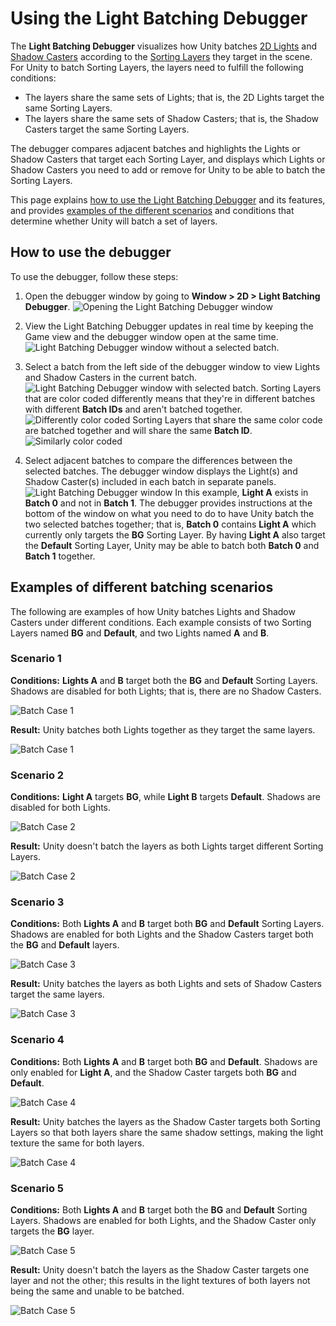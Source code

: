 # Using the Light Batching Debugger

The **Light Batching Debugger** visualizes how Unity batches [2D Lights](2DLightProperties.md) and [Shadow Casters](2DShadows.md) according to the [Sorting Layers](https://docs.unity3d.com/Manual/class-TagManager.html#SortingLayers) they target in the scene. For Unity to batch Sorting Layers, the layers need to fulfill the following conditions:

* The layers share the same sets of Lights; that is, the 2D Lights target the same Sorting Layers. 
* The layers share the same sets of Shadow Casters; that is, the Shadow Casters target the same Sorting Layers.

The debugger compares adjacent batches and highlights the Lights or Shadow Casters that target each Sorting Layer, and displays which Lights or Shadow Casters you need to add or remove for Unity to be able to batch the Sorting Layers.

This page explains [how to use the Light Batching Debugger](#how-to-use-the-debugger) and its features, and provides [examples of the different scenarios](#examples-of-different-batching-scenarios) and conditions that determine whether Unity will batch a set of layers.

## How to use the debugger

To use the debugger, follow these steps:

1. Open the debugger window by going to **Window &gt; 2D &gt; Light Batching Debugger**.
![Opening the Light Batching Debugger window](Images/2D/light-batching-debugger-0.png)

2. View the Light Batching Debugger updates in real time by keeping the Game view and the debugger window open at the same time.
![Light Batching Debugger window without a selected batch.](Images/2D/light-batching-debugger-1.png)

3. Select a batch from the left side of the debugger window to view Lights and Shadow Casters in the current batch.
![Light Batching Debugger window with selected batch.](Images/2D/light-batching-debugger-2.png)
    Sorting Layers that are color coded differently means that they're in different batches with different **Batch IDs** and aren't batched together.
![Differently color coded](Images/2D/light-batching-debugger-color-1.png)
    Sorting Layers that share the same color code are batched together and will share the same **Batch ID**.
![Similarly color coded](Images/2D/light-batching-debugger-color-2.png)

4. Select adjacent batches to compare the differences between the selected batches. The debugger window displays the Light(s) and Shadow Caster(s) included in each batch in separate panels.
![Light Batching Debugger window](Images/2D/light-batching-debugger-3.png)
    In this example, **Light A** exists in **Batch 0** and not in **Batch 1**. The debugger provides instructions at the bottom of the window on what you need to do to have Unity batch the two selected batches together; that is, **Batch 0** contains **Light A** which currently only targets the **BG** Sorting Layer. By having **Light A** also target the **Default** Sorting Layer, Unity may be able to batch both **Batch 0** and **Batch 1** together.

## Examples of different batching scenarios

The following are examples of how Unity batches Lights and Shadow Casters under different conditions. Each example consists of two Sorting Layers named **BG** and **Default**, and two Lights named **A** and **B**.

### Scenario 1
**Conditions:** **Lights A** and **B** target both the **BG** and **Default** Sorting Layers. Shadows are disabled for both Lights; that is, there are no Shadow Casters.

![Batch Case 1](Images/2D/light-batching-debugger-4.png)

**Result:** Unity batches both Lights together as they target the same layers.

![Batch Case 1](Images/2D/light-batching-debugger-5.png)

### Scenario 2
**Conditions:** **Light A** targets **BG**, while **Light B** targets **Default**. Shadows are disabled for both Lights.

![Batch Case 2](Images/2D/light-batching-debugger-6.png)

**Result:** Unity doesn't batch the layers as both Lights target different Sorting Layers.

![Batch Case 2](Images/2D/light-batching-debugger-7.png)

### Scenario 3
**Conditions:** Both **Lights A** and **B** target both **BG** and **Default** Sorting Layers. Shadows are enabled for both Lights and the Shadow Casters target both the **BG** and **Default** layers.

![Batch Case 3](Images/2D/light-batching-debugger-8.png)

**Result:** Unity batches the layers as both Lights and sets of Shadow Casters target the same layers.

![Batch Case 3](Images/2D/light-batching-debugger-9.png)

### Scenario 4
**Conditions:** Both **Lights A** and **B** target both **BG** and **Default**. Shadows are only enabled for **Light A**, and the Shadow Caster targets both  **BG** and **Default**.

![Batch Case 4](Images/2D/light-batching-debugger-10.png)

**Result:** Unity batches the layers as the Shadow Caster targets both Sorting Layers so that both layers share the same shadow settings, making the light texture the same for both layers.

![Batch Case 4](Images/2D/light-batching-debugger-11.png)

### Scenario 5
**Conditions:** Both **Lights A** and **B** target both the **BG** and **Default** Sorting Layers. Shadows are enabled for both Lights, and the Shadow Caster only targets the **BG** layer.

![Batch Case 5](Images/2D/light-batching-debugger-12.png)

**Result:** Unity doesn't batch the layers as the Shadow Caster targets one layer and not the other; this results in the light textures of both layers not being the same and unable to be batched.

 ![Batch Case 5](Images/2D/light-batching-debugger-13.png)